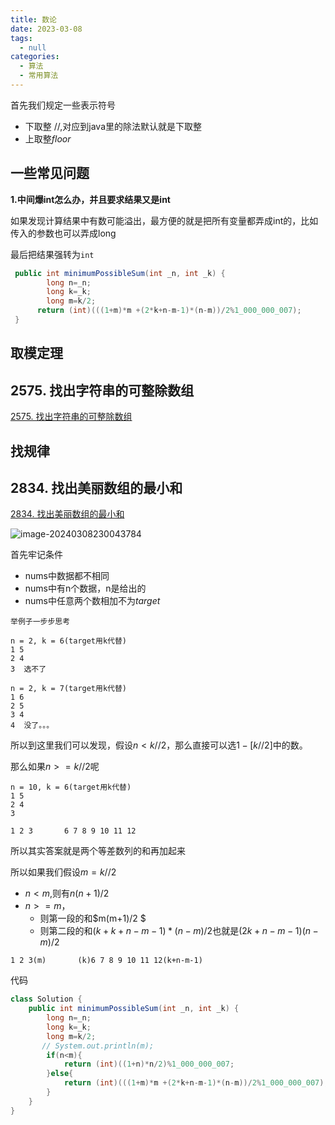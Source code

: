 ```yaml
---
title: 数论
date: 2023-03-08
tags: 
  - null
categories:  
  - 算法
  - 常用算法
---
```


首先我们规定一些表示符号

- 下取整  $//$,对应到java里的除法默认就是下取整
- 上取整$floor$

## 一些常见问题

**1.中间爆int怎么办，并且要求结果又是int**

如果发现计算结果中有数可能溢出，最方便的就是把所有变量都弄成int的，比如传入的参数也可以弄成long

最后把结果强转为`int`

```java
 public int minimumPossibleSum(int _n, int _k) {
        long n=_n;
        long k=_k;
     	long m=k/2;
      return (int)(((1+m)*m +(2*k+n-m-1)*(n-m))/2%1_000_000_007);
 }
```

## 取模定理

## 2575. 找出字符串的可整除数组

[2575. 找出字符串的可整除数组](https://leetcode.cn/problems/find-the-divisibility-array-of-a-string/)





## 找规律

## 2834. 找出美丽数组的最小和

[2834. 找出美丽数组的最小和](https://leetcode.cn/problems/find-the-minimum-possible-sum-of-a-beautiful-array/)

![image-20240308230043784](https://typora-1309665611.cos.ap-nanjing.myqcloud.com/typora/image-20240308230043784.png)

首先牢记条件

- nums中数据都不相同
- nums中有n个数据，n是给出的
- nums中任意两个数相加不为$target$

```
举例子一步步思考

n = 2, k = 6(target用k代替)
1 5
2 4
3  选不了

n = 2, k = 7(target用k代替)
1 6
2 5
3 4
4  没了。。。

```

所以到这里我们可以发现，假设$n<k//2$，那么直接可以选$1-[k//2]$中的数。

那么如果$n>=k//2$呢

```
n = 10, k = 6(target用k代替)
1 5
2 4
3  

1 2 3       6 7 8 9 10 11 12
```

所以其实答案就是两个等差数列的和再加起来

所以如果我们假设$m=k//2$

- $n<m$,则有$n(n+1)/2$
- $n>=m$，
  - 则第一段的和$m(m+1)/2  $
  - 则第二段的和$(k+k+n-m-1)*(n-m)/2$也就是$(2k+n-m-1)(n-m)/2$

```
1 2 3(m)       (k)6 7 8 9 10 11 12(k+n-m-1)
```

代码

```java
class Solution {
    public int minimumPossibleSum(int _n, int _k) {
        long n=_n;
        long k=_k;
        long m=k/2;
       // System.out.println(m);
        if(n<m){
            return (int)((1+n)*n/2)%1_000_000_007;
        }else{
            return (int)(((1+m)*m +(2*k+n-m-1)*(n-m))/2%1_000_000_007);
        }
    }
}
```

